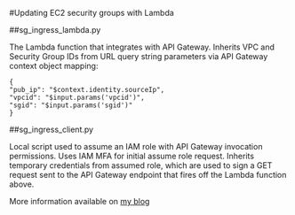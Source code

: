 #Updating EC2 security groups with Lambda

##sg_ingress_lambda.py

The Lambda function that integrates with API Gateway. Inherits VPC and Security Group IDs from URL query string parameters via API Gateway context object mapping:

```
{
"pub_ip": "$context.identity.sourceIp",
"vpcid": "$input.params('vpcid')",
"sgid": "$input.params('sgid')"
}
```

##sg_ingress_client.py

Local script used to assume an IAM role with API Gateway invocation permissions. Uses IAM MFA for initial assume role request. Inherits temporary credentials from assumed role, which are used to sign a GET request sent to the API Gateway endpoint that fires off the Lambda function above.

More information available on [my blog](http://natemitchell.co.za/modifying-ec2-security-groups-with-lambda-using-iam-mfa/)
